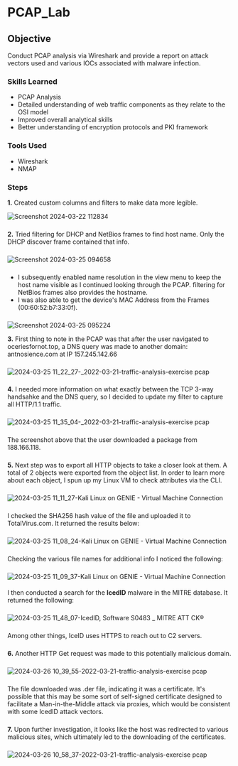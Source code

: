 # PCAP_Lab

## Objective

Conduct PCAP analysis via Wireshark and provide a report on attack vectors used and various IOCs associated with malware infection.

### Skills Learned

- PCAP Analysis
- Detailed understanding of web traffic components as they relate to the OSI model
- Improved overall analytical skills
- Better understanding of encryption protocols and PKI framework

  
### Tools Used

- Wireshark
- NMAP

### Steps

**1.** Created custom columns and filters to make data more legible.<br>

![Screenshot 2024-03-22 112834](https://github.com/Benrosan/PCAP_Lab/assets/160042310/2cda1e53-f3cc-4233-8e65-b5ef02ba3f09)
###

**2.** Tried filtering for DHCP and NetBios frames to find host name. Only the DHCP discover frame contained that info.
###
![Screenshot 2024-03-25 094658](https://github.com/Benrosan/PCAP_Lab/assets/160042310/6a5252c2-5465-4e1a-96aa-cf40b484ac0c)
###
  - I subsequently enabled name resolution in the view menu to keep the host name visible as I continued looking through the PCAP. filtering for NetBios frames also provides the hostname.
  - I was also able to get the device's MAC Address from the Frames (00:60:52:b7:33:0f).
###
![Screenshot 2024-03-25 095224](https://github.com/Benrosan/PCAP_Lab/assets/160042310/c184092e-7020-4f1c-8687-92e5d2a09e6b)

**3.** First thing to note in the PCAP was that after the user navigated to oceriesfornot.top, a DNS query was made to another domain: antnosience.com at IP 157.245.142.66
###
![2024-03-25 11_22_27-_2022-03-21-traffic-analysis-exercise pcap](https://github.com/Benrosan/PCAP_Lab/assets/160042310/c1a6b2eb-0124-4611-bf98-9f7ab069d0ab)
###

**4.** I needed more information on what exactly between the TCP 3-way handsahke and the DNS query, so I decided to update my filter to capture all HTTP/1.1 traffic.
###
![2024-03-25 11_35_04-_2022-03-21-traffic-analysis-exercise pcap](https://github.com/Benrosan/PCAP_Lab/assets/160042310/cd5e45e4-431d-4640-b984-fd463c14776a)
###
The screenshot above that the user downloaded a package from 188.166.118. 
###
**5.** Next step was to export all HTTP objects to take a closer look at them. A total of 2 objects were exported from the object list. In order to learn more about each object, I spun up my Linux VM to check attributes via the CLI.
###
![2024-03-25 11_11_27-Kali Linux on GENIE - Virtual Machine Connection](https://github.com/Benrosan/PCAP_Lab/assets/160042310/9a82d2fd-9146-4295-8b0b-1b52e49ec955)
###
I checked the SHA256 hash value of the file and uploaded it to TotalVirus.com. It returned the results below:
###
![2024-03-25 11_08_24-Kali Linux on GENIE - Virtual Machine Connection](https://github.com/Benrosan/PCAP_Lab/assets/160042310/1e2d4621-492c-4393-a4bb-b92f75ac568d)
###
Checking the various file names for additional info I noticed the following:
###
![2024-03-25 11_09_37-Kali Linux on GENIE - Virtual Machine Connection](https://github.com/Benrosan/PCAP_Lab/assets/160042310/f7da97bd-c7c4-42a8-b10e-b73a5beede43)
####
I then conducted a search for the **IcedID** malware in the MITRE database. It returned the following:
###
![2024-03-25 11_48_07-IcedID, Software S0483 _ MITRE ATT CK®](https://github.com/Benrosan/PCAP_Lab/assets/160042310/89ed2276-b31d-4cef-82eb-c8725b3cf234)
###
Among other things, IceID uses HTTPS to reach out to C2 servers.
###
**6.** Another HTTP Get request was made to this potentially malicious domain.
###
![2024-03-26 10_39_55-2022-03-21-traffic-analysis-exercise pcap](https://github.com/Benrosan/PCAP_Lab/assets/160042310/5158984f-4213-4d92-a2c7-4d0b0e0cf747)
###
The file downloaded was .der file, indicating it was a certificate. It's possible that this may be some sort of self-signed certificate designed to facilitate a Man-in-the-Middle attack via proxies, which would be consistent with some IcedID attack vectors.<br>
###
**7.** Upon further investigation, it looks like the host was redirected to various malicious sites, which ultimately led to the downloading of the certificates.
###
![2024-03-26 10_58_37-2022-03-21-traffic-analysis-exercise pcap](https://github.com/Benrosan/PCAP_Lab/assets/160042310/42b0efed-c278-4b48-8cf8-94e02e8d8498)





















